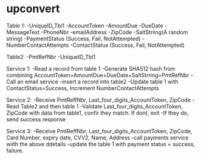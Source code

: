 # upconvert

Table 1:
-UniqueID_Tbl1
-AccountToken
-AmountDue
-DueDate
-MessageText
-PhoneNbr
-emailAddress
-ZipCode
-SaltStriing(A random string)
-PaymentStatus (Success, Fail, NotAttempted)
-NumberContactAttempts 
-ContactStatus (Success, Fail, NotAttempted)

Table2:
-PmtRefNbr
-UniqueID_Tbl1


Service 1:
-Read a record from table 1
-Generate SHA512 hash from combining AccountToken+AmountDue+DueDate+SaltStrring=PmtRefNbr
-Call an email service
-insert a record into table2
-Update table 1 with ContactStatus=Success, Increment NumberContactAttempts

Service 2:
-Receive PmtReffNbr, Last_four_digits_AccountToken, ZipCode
-Read Table2 and then table 1
-Validate Last_four_digits_AccountToken, ZipCode with data from table1, confir they match. If dont, exit
-If they do, send success response

Service 3:
-Receive PmtReffNbr, Last_four_digits_AccountToken, ZipCode, Card Number, expiry date, CVV2, Name, Address
-call payments service wiith the above ddetails
-update the table 1 with payment status = success, failure. 

